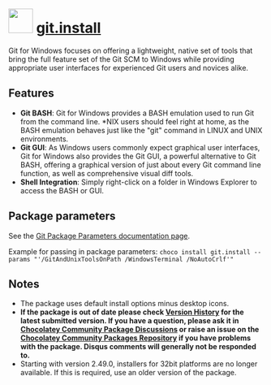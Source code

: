 # <img src="https://cdn.jsdelivr.net/gh/chocolatey-community/chocolatey-packages@10a8d98b2f320b565fa5349a4352e79666db71ff/icons/git.svg" width="48" height="48"/> [git.install](https://chocolatey.org/packages/git.install)

Git for Windows focuses on offering a lightweight, native set of tools that bring the full feature set of the Git SCM to Windows while providing appropriate user interfaces for experienced Git users and novices alike.

## Features

- **Git BASH**: Git for Windows provides a BASH emulation used to run Git from the command line. *NIX users should feel right at home, as the BASH emulation behaves just like the "git" command in LINUX and UNIX environments.
- **Git GUI**: As Windows users commonly expect graphical user interfaces, Git for Windows also provides the Git GUI, a powerful alternative to Git BASH, offering a graphical version of just about every Git command line function, as well as comprehensive visual diff tools.
- **Shell Integration**: Simply right-click on a folder in Windows Explorer to access the BASH or GUI.

## Package parameters

See the [Git Package Parameters documentation page](https://github.com/chocolatey-community/chocolatey-packages/blob/master/automatic/git.install/ARGUMENTS.md).

Example for passing in package parameters:
`choco install git.install --params "'/GitAndUnixToolsOnPath /WindowsTerminal /NoAutoCrlf'"`

## Notes

- The package uses default install options minus desktop icons.
- **If the package is out of date please check [Version History](#versionhistory) for the latest submitted version. If you have a question, please ask it in [Chocolatey Community Package Discussions](https://github.com/chocolatey-community/chocolatey-packages/discussions) or raise an issue on the [Chocolatey Community Packages Repository](https://github.com/chocolatey-community/chocolatey-packages/issues) if you have problems with the package. Disqus comments will generally not be responded to.**
- Starting with version 2.49.0, installers for 32bit platforms are no longer available. If this is required, use an older version of the package.
